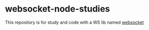 # websocket-node-studies

This repository is for study and code with a WS lib named [websocket](https://www.npmjs.com/package/websocket) 